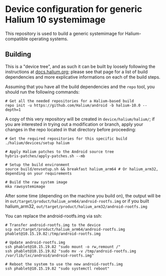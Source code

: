 Device configuration for generic Halium 10 systemimage
=====================================================

This repository is used to build a generic systemimage for Halium-compatible
operating systems.


Building
--------

This is a "device tree", and as such it can be built by loosely following the
instructions at [docs.halium.org](https://docs.halium.org); please see that
page for a list of build dependencies and more explicative informations on each
of the build steps.

Assuming that you have all the build dependencies and the `repo` tool, you
should run the following commands:

    # Get all the needed repositories for a Halium-based build
    repo init -u https://github.com/Halium/android -b halium-10.0 --depth=1

A copy of this very repository will be created in
`device/halium/halium/`; if you are interested in trying out a
modification or branch, apply your changes in the repo located in that
directory before proceeding:

    # Get the required repositories for this specific build
    ./halium/devices/setup halium

    # Apply Halium patches to the Android source tree
    hybris-patches/apply-patches.sh --mb

    # Setup the build environment
    source build/envsetup.sh && breakfast halium_arm64 # Or halium_arm32, depending on your requirements

    # Build the raw system image
    mka rawsystemimage

After some time (depending on the machine you build on), the output will be in
`out/target/product/halium_arm64/android-rootfs.img` or if you built halium_arm32,
`out/target/product/halium_arm32/android-rootfs.img`

You can replace the android-rootfs.img via ssh:

    # Transfer android-rootfs.img to the device
    scp out/target/product/halium_arm64/android-rootfs.img phablet@10.15.19.82:/tmp/android-rootfs.img

    # Update android-rootfs.img
    ssh phablet@10.15.19.82 "sudo mount -o rw,remount /"
    ssh phablet@10.15.19.82 "sudo mv -v /tmp/android-rootfs.img /var/lib/lxc/android/android-rootfs.img"

    # Reboot the system to use the new android-rootfs.img
    ssh phablet@10.15.19.82 "sudo systemctl reboot"
